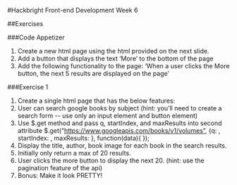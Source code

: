 #Hackbright Front-end Development Week 6

##Exercises

###Code Appetizer
1. Create a new html page using the html provided on the next slide.
2. Add a button that displays the text ‘More’ to the bottom of the page
3. Add the following functionality to the page: ‘When a user clicks the More button, the next 5 results are displayed on the page’

###Exercise 1
1. Create a single html page that has the below features:
2. User can search google books by subject (hint: you’ll need to create a search form -- use only an input element and button element)
3. Use $.get method and pass q, startIndex, and maxResults into second attribute $.get(“https://www.googleapis.com/books/v1/volumes”, {q: <searchterm>, startIndex: <start>, maxResults: <num-of-results>}, function(data){ <do something here> });
4. Display the title, author, book image for each book in the search results.
5. Initially only return a max of 20 results.
6. User clicks the more button to display the next 20. (hint: use the pagination feature of the api)
7. Bonus: Make it look PRETTY!

